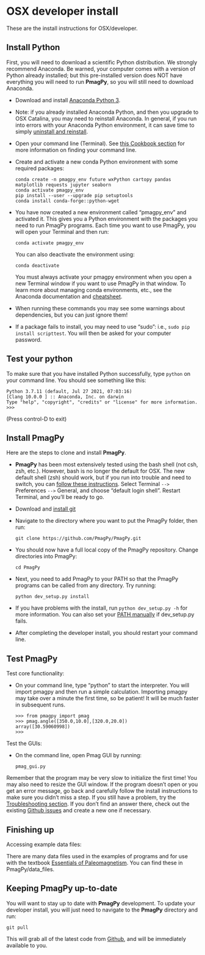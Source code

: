 # OSX developer install

These are the install instructions for OSX/developer.

## Install Python

First, you will need to download a scientific Python distribution. We
strongly recommend Anaconda. Be warned, your computer comes with a
version of Python already installed; but this pre-installed version does
NOT have everything you will need to run **PmagPy**, so you will still
need to download Anaconda.

- Download and install [Anaconda Python
  3](https://www.anaconda.com/download).

- Note: if you already installed Anaconda Python, and then you upgrade
  to OSX Catalina, you may need to reinstall Anaconda. In general, if
  you run into errors with your Anaconda Python environment, it can
  save time to simply [uninstall and
  reinstall](https://docs.anaconda.com/anaconda/install/uninstall/).

- Open your command line (Terminal). See [this Cookbook
  section](https://earthref.org/PmagPy/cookbook/#command_line) for
  more information on finding your command line.

- Create and activate a new conda Python environment with some required
  packages:

  ```
  conda create -n pmagpy_env future wxPython cartopy pandas matplotlib requests jupyter seaborn
  conda activate pmagpy_env
  pip install --user --upgrade pip setuptools
  conda install conda-forge::python-wget
  ```

- You have now created a new environment called “pmagpy_env” and
  activated it. This gives you a Python environment with the packages
  you need to run PmagPy programs. Each time you want to use PmagPy,
  you will open your Terminal and then run:

  ```
  conda activate pmagpy_env
  ```

  You can also deactivate the environment using:

  ```
  conda deactivate
  ```

  You must always activate your pmagpy environment when you open a new
  Terminal window if you want to use PmagPy in that window. To learn
  more about managing conda environments, etc., see the Anaconda
  documentation and
  [cheatsheet](https://know.continuum.io/rs/387-XNW-688/images/conda-cheatsheet.pdf).

- When running these commands you may see some warnings about
  dependencies, but you can just ignore them!

- If a package fails to install, you may need to use “sudo”: i.e.,
  `sudo pip install scripttest`. You will then be asked for your
  computer password.

## Test your python

To make sure that you have installed Python successfully, type
`python` on your command line. You should see something like this:

```
Python 3.7.11 (default, Jul 27 2021, 07:03:16)
[Clang 10.0.0 ] :: Anaconda, Inc. on darwin
Type "help", "copyright", "credits" or "license" for more information.
>>>
```

(Press control-D to exit)

## Install PmagPy

Here are the steps to clone and install **PmagPy**.

- **PmagPy** has been most extensively tested using the bash shell (not
  csh, zsh, etc.). However, bash is no longer the default for OSX. The
  new default shell (zsh) should work, but if you run into trouble and
  need to switch, you can [follow these
  instructions](https://support.apple.com/guide/terminal/change-the-default-shell-trml113/mac).
  Select Terminal `-->` Preferences `-->` General, and choose
  “default login shell”. Restart Terminal, and you’ll be ready to go.

- Download and [install git](https://git-scm.com/downloads)

- Navigate to the directory where you want to put the PmagPy folder,
  then run:

  ```
  git clone https://github.com/PmagPy/PmagPy.git
  ```

- You should now have a full local copy of the PmagPy repository.
  Change directories into PmagPy:

  ```
  cd PmagPy
  ```

- Next, you need to add PmagPy to your PATH so that the PmagPy programs
  can be called from any directory. Try running:

  ```
  python dev_setup.py install
  ```

- If you have problems with the install, run `python dev_setup.py -h`
  for more information. You can also set your [PATH
  manually](https://earthref.org/PmagPy/cookbook/#setting_path) if
  dev_setup.py fails.

- After completing the developer install, you should restart your
  command line.

## Test PmagPy

Test core functionality:

- On your command line, type “python” to start the interpreter. You
  will import pmagpy and then run a simple calculation. Importing
  pmagpy may take over a minute the first time, so be patient! It will
  be much faster in subsequent runs.

  ```
  >>> from pmagpy import pmag
  >>> pmag.angle([350.0,10.0],[320.0,20.0])
  array([30.59060998])
  >>>
  ```

Test the GUIs:

- On the command line, open Pmag GUI by running:

  ```
  pmag_gui.py
  ```

Remember that the program may be very slow to initialize the first time!
You may also need to resize the GUI window. If the program doesn’t open
or you get an error message, go back and carefully follow the install
instructions to make sure you didn’t miss a step. If you still have a
problem, try the [Troubleshooting
section](https://earthref.org/PmagPy/cookbook/#trouble). If you don’t
find an answer there, check out the existing [Github
issues](https://github.com/PmagPy/PmagPy/issues) and create a new one
if necessary.

## Finishing up

Accessing example data files:

There are many data files used in the examples of programs and for use
with the textbook [Essentials of
Paleomagnetism](http://earthref.org/MAGIC/books/Tauxe/Essentials/WebBook3.html).
You can find these in PmagPy/data_files.

## Keeping PmagPy up-to-date

You will want to stay up to date with **PmagPy** development. To update
your developer install, you will just need to navigate to the **PmagPy**
directory and run:

```
git pull
```

This will grab all of the latest code from
[Github](https://github.com/PmagPy/PmagPy), and will be immediately
available to you.
